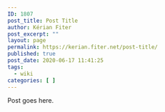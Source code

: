 ```yaml
---
ID: 1807
post_title: Post Title
author: Kérian Fiter
post_excerpt: ""
layout: page
permalink: https://kerian.fiter.net/post-title/
published: true
post_date: 2020-06-17 11:41:25
tags:
  - wiki
categories: [ ]
---
```

Post goes here.